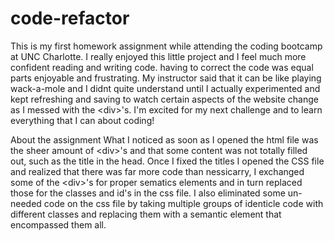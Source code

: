 # code-refactor
This is my first homework assignment while attending the coding bootcamp at UNC Charlotte. I really enjoyed this little project and I feel much more confident reading and writing code. having to correct the code was equal parts enjoyable and frustrating. My instructor said that it can be like playing wack-a-mole and I didnt quite understand until I actually experimented and kept refreshing and saving to watch certain aspects of the website change as I messed with the &#60;div&#62;'s. I'm excited for my next challenge and to learn everything that I can about coding! 

About the assignment 
What I noticed as soon as I opened the html file was the sheer amount of &#60;div&#62;'s and that some content was not totally filled out, such as the title in the head. Once I fixed the titles I opened the CSS file and realized that there was far more code than nessicarry, I exchanged some of the &#60;div&#62;'s for proper sematics elements and in turn replaced those for the classes and id's in the css file. I also eliminated some un-needed code on the css file by taking multiple groups of identicle code with different classes and replacing them with a semantic element that encompassed them all. 
